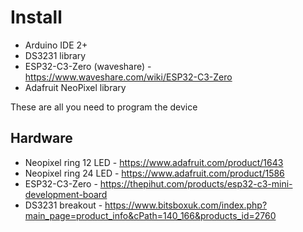 # Install

* Arduino IDE 2+
* DS3231 library
* ESP32-C3-Zero (waveshare) - https://www.waveshare.com/wiki/ESP32-C3-Zero
* Adafruit NeoPixel library

These are all you need to program the device

## Hardware

* Neopixel ring 12 LED - https://www.adafruit.com/product/1643
* Neopixel ring 24 LED - https://www.adafruit.com/product/1586
* ESP32-C3-Zero - https://thepihut.com/products/esp32-c3-mini-development-board
* DS3231 breakout - https://www.bitsboxuk.com/index.php?main_page=product_info&cPath=140_166&products_id=2760



